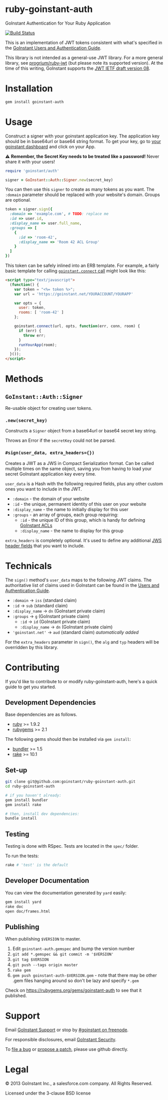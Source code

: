 # ruby-goinstant-auth

GoInstant Authentication for Your Ruby Application

[![Build Status](https://travis-ci.org/goinstant/ruby-goinstant-auth.png?branch=master)](https://travis-ci.org/goinstant/ruby-goinstant-auth)

This is an implementation of JWT tokens consistent with what's specified in the
[GoInstant Users and Authentication
Guide](https://developers.goinstant.com/v1/guides/users_and_authentication.html).

This library is not intended as a general-use JWT library.  For a more general
library, see [progrium/ruby-jwt](https://github.com/progrium/ruby-jwt) (but
please note its supported version).
At the time of this writing, GoInstant supports the [JWT IETF draft
version 08](https://tools.ietf.org/html/draft-ietf-oauth-json-web-token-08).

# Installation

```sh
gem install goinstant-auth
```

# Usage

Construct a signer with your goinstant application key. The application key
should be in base64url or base64 string format. To get your key, go to [your
goinstant dashboard](https://goinstant.com/dashboard) and click on your App.

:warning: **Remember, the Secret Key needs to be treated like a password!**
Never share it with your users!

```ruby
require 'goinstant/auth'

signer = GoInstant::Auth::Signer.new(secret_key)
```

You can then use this `signer` to create as many tokens as you want. The
`:domain` parameter should be replaced with your website's domain. Groups are
optional.

```ruby
token = signer.sign({
  :domain => 'example.com', # TODO: replace me
  :id => user.id,
  :display_name => user.full_name,
  :groups => [
    {
      :id => 'room-42',
      :display_name => 'Room 42 ACL Group'
    }
  ]
})
```

This token can be safely inlined into an ERB template.  For example, a fairly
basic template for calling [`goinstant.connect`
call](https://developers.goinstant.com/v1/javascript_api/connect.html) might
look like this:

```html
<script type="text/javascript">
  (function() {
    var token = "<%= token %>";
    var url = 'https://goinstant.net/YOURACCOUNT/YOURAPP'

    var opts = {
      user: token,
      rooms: [ 'room-42' ]
    };

    goinstant.connect(url, opts, function(err, conn, room) {
      if (err) {
        throw err;
      }
      runYourApp(room);
    });
  }());
</script>
```

# Methods

## `GoInstant::Auth::Signer`

Re-usable object for creating user tokens.

### `.new(secret_key)`

Constructs a `Signer` object from a base64url or base64 secret key string.

Throws an Error if the `secretKey` could not be parsed.

### `#sign(user_data, extra_headers={})`

Creates a JWT as a JWS in Compact Serialization format.  Can be called multiple
times on the same object, saving you from having to load your secret GoInstant
application key every time.

`user_data` is a Hash with the following required fields, plus any other
custom ones you want to include in the JWT.

- `:domain` - the domain of your website
- `:id` - the unique, permanent identity of this user on your website
- `:display_name` - the name to initially display for this user
- `:groups` - an array of groups, each group requiring:
  - `:id` - the unique ID of this group, which is handy for defining [GoInstant ACLs](https://developers.goinstant.com/v1/guides/creating_and_managing_acl.html)
  - `:display_name` - the name to display for this group

`extra_headers` is completely optional.  It's used to define any additional
[JWS header fields](http://tools.ietf.org/html/draft-ietf-jose-json-web-signature-11#section-4.1)
that you want to include.

# Technicals

The `sign()` method's `user_data` maps to the following JWT claims.
The authoritative list of claims used in GoInstant can be found in the [Users and Authentication Guide](https://developers.goinstant.com/v1/guides/users_and_authentication.html#which-reserved-claims-are-required).

- `:domain` -> `iss` (standard claim)
- `:id` -> `sub` (standard claim)
- `:display_name` -> `dn` (GoInstant private claim)
- `:groups` -> `g` (GoInstant private claim)
  - `:id` -> `id` (GoInstant private claim)
  - `:display_name` -> `dn` (GoInstant private claim)
- `'goinstant.net'` -> `aud` (standard claim) _automatically added_

For the `extra_headers` parameter in `sign()`, the `alg` and `typ` headers will
be overridden by this library.

# Contributing

If you'd like to contribute to or modify ruby-goinstant-auth, here's a quick
guide to get you started.

## Development Dependencies

Base dependencies are as follows.

- [ruby](https://www.ruby-lang.org/en/downloads/) >= 1.9.2
- [rubygems](https://rubygems.org/pages/download) >= 2.1

The following gems should then be installed via `gem install`:

- [bundler](http://bundler.io/) >= 1.5
- [rake](http://rake.rubyforge.org/) >= 10.1

## Set-up

```sh
git clone git@github.com:goinstant/ruby-goinstant-auth.git
cd ruby-goinstant-auth

# if you haven't already:
gem install bundler
gem install rake

# then, install dev dependencies:
bundle install
```

## Testing

Testing is done with RSpec.  Tests are located in the `spec/` folder.

To run the tests:

```sh
rake # 'test' is the default
```

## Developer Documentation

You can view the documentation generated by `yard` easily:

```sh
gem install yard
rake doc
open doc/frames.html
```

## Publishing

When publishing `$VERSION` to master.

1. Edit `goinstant-auth.gemspec` and bump the version number
2. `git add *.gemspec && git commit -m '$VERSION'`
3. `git tag $VERSION`
4. `git push --tags origin master`
5. `rake gem`
6. `gem push goinstant-auth-$VERSION.gem` - note that there may be other .gem files hanging around so don't be lazy and specify `*.gem`

Check on https://rubygems.org/gems/goinstant-auth to see that it published.

# Support

Email [GoInstant Support](mailto:support@goinstant.com) or stop by [#goinstant
on freenode](irc://irc.freenode.net/#goinstant).

For responsible disclosures, email [GoInstant Security](mailto:security@goinstant.com).

To [file a bug](https://github.com/goinstant/node-goinstant-auth/issues) or
[propose a patch](https://github.com/goinstant/node-goinstant-auth/pulls),
please use github directly.

# Legal

&copy; 2013 GoInstant Inc., a salesforce.com company.  All Rights Reserved.

Licensed under the 3-clause BSD license
